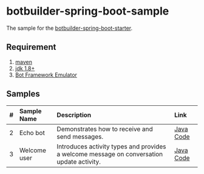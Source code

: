 # botbuilder-spring-boot-sample

The sample for the [botbuilder-spring-boot-starter](https://github.com/PowerBotKit/botbuilder-spring-boot).

## Requirement

1. [maven](http://maven.apache.org/)
2. [jdk 1.8+](https://www.oracle.com/java/technologies/javase/javase8-archive-downloads.html)
3. [Bot Framework Emulator](https://github.com/microsoft/botframework-emulator)

## Samples

|  #   | Sample Name |  Description | Link |
| :--: | :---------- | :----------- | :--- |
| 2  |Echo bot  |Demonstrates how to receive and send messages. | [Java Code](./echo-bot) |
| 3  |Welcome user   |Introduces activity types and provides a welcome message on conversation update activity. | [Java Code](./welcome-bot) |

